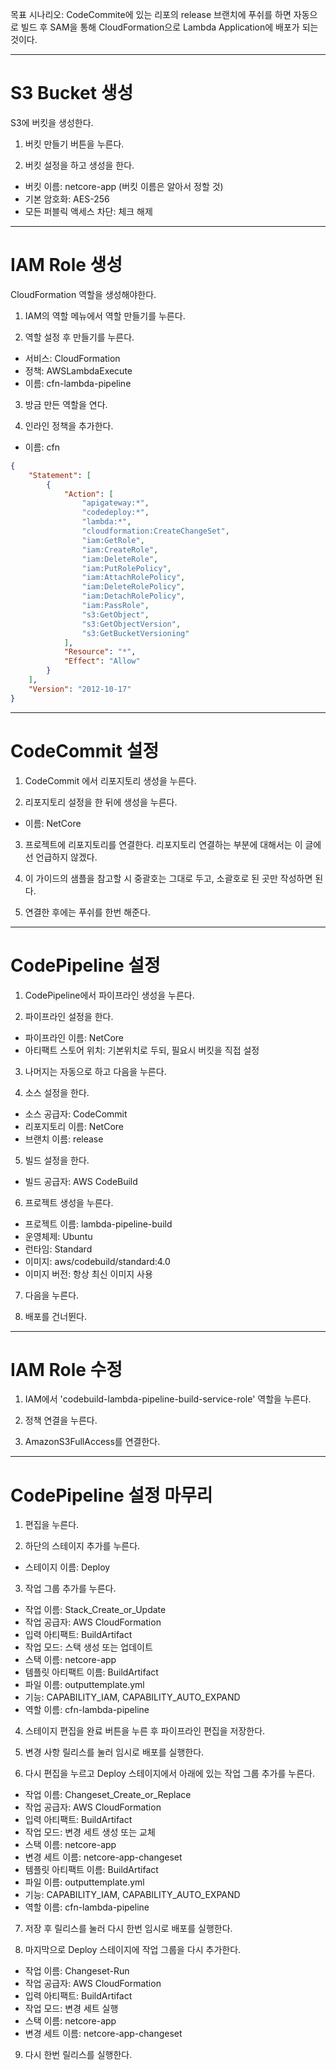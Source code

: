 목표 시나리오: CodeCommite에 있는 리포의 release 브랜치에 푸쉬를 하면 자동으로 빌드 후 SAM을 통해 CloudFormation으로 Lambda Application에 배포가 되는 것이다.

---

# S3 Bucket 생성

S3에 버킷을 생성한다.

1. 버킷 만들기 버튼을 누른다.

2. 버킷 설정을 하고 생성을 한다.

- 버킷 이름: netcore-app (버킷 이름은 알아서 정할 것)
- 기본 암호화: AES-256
- 모든 퍼블릭 액세스 차단: 체크 해제

---

# IAM Role 생성

CloudFormation 역할을 생성해야한다.

1. IAM의 역할 메뉴에서 역할 만들기를 누른다.

2. 역할 설정 후 만들기를 누른다.

- 서비스: CloudFormation
- 정책: AWSLambdaExecute
- 이름: cfn-lambda-pipeline

3. 방금 만든 역할을 연다.

4. 인라인 정책을 추가한다.

- 이름: cfn

```json
{
    "Statement": [
        {
            "Action": [
                "apigateway:*",
                "codedeploy:*",
                "lambda:*",
                "cloudformation:CreateChangeSet",
                "iam:GetRole",
                "iam:CreateRole",
                "iam:DeleteRole",
                "iam:PutRolePolicy",
                "iam:AttachRolePolicy",
                "iam:DeleteRolePolicy",
                "iam:DetachRolePolicy",
                "iam:PassRole",
                "s3:GetObject",
                "s3:GetObjectVersion",
                "s3:GetBucketVersioning"
            ],
            "Resource": "*",
            "Effect": "Allow"
        }
    ],
    "Version": "2012-10-17"
}
```

---

# CodeCommit 설정

1. CodeCommit 에서 리포지토리 생성을 누른다.

2. 리포지토리 설정을 한 뒤에 생성을 누른다.

- 이름: NetCore

3. 프로젝트에 리포지토리를 연결한다. 리포지토리 연결하는 부분에 대해서는 이 글에선 언급하지 않겠다.

4. 이 가이드의 샘플을 참고할 시 중괄호는 그대로 두고, 소괄호로 된 곳만 작성하면 된다.

5. 연결한 후에는 푸쉬를 한번 해준다.

---

# CodePipeline 설정

1. CodePipeline에서 파이프라인 생성을 누른다.

2. 파이프라인 설정을 한다.

- 파이프라인 이름: NetCore
- 아티팩트 스토어 위치: 기본위치로 두되, 필요시 버킷을 직접 설정

3. 나머지는 자동으로 하고 다음을 누른다.

4. 소스 설정을 한다.

- 소스 공급자: CodeCommit
- 리포지토리 이름: NetCore
- 브랜치 이름: release

5. 빌드 설정을 한다.

- 빌드 공급자: AWS CodeBuild

6. 프로젝트 생성을 누른다.

- 프로젝트 이름: lambda-pipeline-build
- 운영체제: Ubuntu
- 런타임: Standard
- 이미지: aws/codebuild/standard:4.0
- 이미지 버전: 항상 최신 이미지 사용

7. 다음을 누른다.

8. 배포를 건너뛴다.

---

# IAM Role 수정

1. IAM에서 'codebuild-lambda-pipeline-build-service-role' 역할을 누른다.

2. 정책 연결을 누른다.

3. AmazonS3FullAccess를 연결한다.

---

# CodePipeline 설정 마무리

1. 편집을 누른다.

2. 하단의 스테이지 추가를 누른다.

- 스테이지 이름: Deploy

3. 작업 그룹 추가를 누른다.

- 작업 이름: Stack_Create_or_Update
- 작업 공급자: AWS CloudFormation
- 입력 아티팩트: BuildArtifact
- 작업 모드: 스택 생성 또는 업데이트
- 스택 이름: netcore-app
- 템플릿 아티팩트 이름: BuildArtifact
- 파일 이름: outputtemplate.yml
- 기능: CAPABILITY_IAM, CAPABILITY_AUTO_EXPAND
- 역할 이름: cfn-lambda-pipeline

4. 스테이지 편집을 완료 버튼을 누른 후 파이프라인 편집을 저장한다.

5. 변경 사항 릴리스를 눌러 임시로 배포를 실행한다.

6. 다시 편집을 누르고 Deploy 스테이지에서 아래에 있는 작업 그룹 추가를 누른다.

- 작업 이름: Changeset_Create_or_Replace
- 작업 공급자: AWS CloudFormation
- 입력 아티팩트: BuildArtifact
- 작업 모드: 변경 세트 생성 또는 교체
- 스택 이름: netcore-app
- 변경 세트 이름: netcore-app-changeset
- 템플릿 아티팩트 이름: BuildArtifact
- 파일 이름: outputtemplate.yml
- 기능: CAPABILITY_IAM, CAPABILITY_AUTO_EXPAND
- 역할 이름: cfn-lambda-pipeline

7. 저장 후 릴리스를 눌러 다시 한번 임시로 배포를 실행한다.

8. 마지막으로 Deploy 스테이지에 작업 그룹을 다시 추가한다.

- 작업 이름: Changeset-Run
- 작업 공급자: AWS CloudFormation
- 입력 아티팩트: BuildArtifact
- 작업 모드: 변경 세트 실행
- 스택 이름: netcore-app
- 변경 세트 이름: netcore-app-changeset

9. 다시 한번 릴리스를 실행한다.
